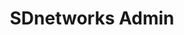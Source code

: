 ---
layout: default
modal-id: 5
title: 'SDnetworks Admin'
img: sdnetworks_admin.png
alt: sdnetworks-admin-alt
images: ['sdn_1.png', 'sdn_2.png']
description: SD networks admin은 SD 통합회원(SDmall, SDnetworks, Smilepass)들을 관리해주고 SDnetworks의 운동시설/트레이너를 심사/관리하며, 스마일패스 챌린지, 배너, 푸시알림 등을 관리해주는 어드민입니다.<br>프론트 앤드를 담당했으며, FCM, AWS작업을 관리 작업하였습니다.
skills: [ 'Angular', 'TypeScript', 'Rxjs', 'Bootstrap 5' ]
---